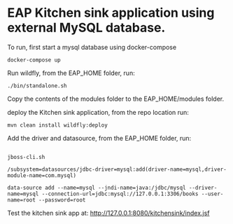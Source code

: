 # EAP Kitchen sink application using external MySQL database.

To run, first start a mysql database using docker-compose

`docker-compose up`

Run wildfly, from the EAP_HOME folder, run:

`./bin/standalone.sh`

Copy the contents of the modules folder to the EAP_HOME/modules folder.

deploy the Kitchen sink application, from the repo location run:


`mvn clean install wildfly:deploy`

Add the driver and datasource, from the EAP_HOME folder, run:


```

jboss-cli.sh

/subsystem=datasources/jdbc-driver=mysql:add(driver-name=mysql,driver-module-name=com.mysql)

data-source add --name=mysql --jndi-name=java:/jdbc/mysql --driver-name=mysql --connection-url=jdbc:mysql://127.0.0.1:3306/books --user-name=root --password=root
```

Test the kitchen sink app at:  http://127.0.0.1:8080/kitchensink/index.jsf